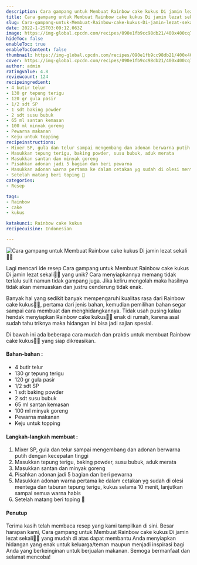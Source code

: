 ```yaml
---
description: Cara gampang untuk Membuat Rainbow cake kukus Di jamin lezat sekali"
title: Cara gampang untuk Membuat Rainbow cake kukus Di jamin lezat sekali
slug: Cara-gampang-untuk-Membuat-Rainbow-cake-kukus-Di-jamin-lezat-sekali
date: 2022-1-25T03:09:12.063Z
image: https://img-global.cpcdn.com/recipes/090e1fb9cc98db21/400x400cq70/photo.jpg
hideToc: false
enableToc: true
enableTocContent: false
thumbnail: https://img-global.cpcdn.com/recipes/090e1fb9cc98db21/400x400cq70/photo.jpg
cover: https://img-global.cpcdn.com/recipes/090e1fb9cc98db21/400x400cq70/photo.jpg
author: admin
ratingvalue: 4.8
reviewcount: 124
recipeingredient:
- 4 butir telur
- 130 gr tepung terigu
- 120 gr gula pasir
- 1/2 sdt SP
- 1 sdt baking powder
- 2 sdt susu bubuk
- 65 ml santan kemasan
- 100 ml minyak goreng
- Pewarna makanan
- Keju untuk topping
recipeinstructions:
- Mixer SP, gula dan telur sampai mengembang dan adonan berwarna putih dengan kecepatan tinggi
- Masukkan tepung terigu, baking powder, susu bubuk, aduk merata
- Masukkan santan dan minyak goreng
- Pisahkan adonan jadi 5 bagian dan beri pewarna
- Masukkan adonan warna pertama ke dalam cetakan yg sudah di olesi mentega dan taburan tepung terigu, kukus selama 10 menit, lanjutkan sampai semua warna habis
- Setelah matang beri toping 💚
categories:
- Resep

tags:
- Rainbow
- cake
- kukus

katakunci: Rainbow cake kukus
recipecuisine: Indonesian

---
```


![Cara gampang untuk Membuat Rainbow cake kukus Di jamin lezat sekali👩‍🍳](https://img-global.cpcdn.com/recipes/090e1fb9cc98db21/400x400cq70/photo.jpg)

Lagi mencari ide resep Cara gampang untuk Membuat Rainbow cake kukus Di jamin lezat sekali👩‍🍳 yang unik? Cara menyiapkannya memang tidak terlalu sulit namun tidak gampang juga. Jika keliru mengolah maka hasilnya tidak akan memuaskan dan justru cenderung tidak enak.

Banyak hal yang sedikit banyak mempengaruhi kualitas rasa dari Rainbow cake kukus👩‍🍳, pertama dari jenis bahan, kemudian pemilihan bahan segar sampai cara membuat dan menghidangkannya. Tidak usah pusing kalau hendak menyiapkan Rainbow cake kukus👩‍🍳 enak di rumah, karena asal sudah tahu triknya maka hidangan ini bisa jadi sajian spesial.

Di bawah ini ada beberapa cara mudah dan praktis untuk membuat Rainbow cake kukus👩‍🍳 yang siap dikreasikan.

<!--inarticleads1-->

#### Bahan-bahan :

- 4 butir telur
- 130 gr tepung terigu
- 120 gr gula pasir
- 1/2 sdt SP
- 1 sdt baking powder
- 2 sdt susu bubuk
- 65 ml santan kemasan
- 100 ml minyak goreng
- Pewarna makanan
- Keju untuk topping

<!--inarticleads2-->

#### Langkah-langkah membuat :

1. Mixer SP, gula dan telur sampai mengembang dan adonan berwarna putih dengan kecepatan tinggi
1. Masukkan tepung terigu, baking powder, susu bubuk, aduk merata
1. Masukkan santan dan minyak goreng
1. Pisahkan adonan jadi 5 bagian dan beri pewarna
1. Masukkan adonan warna pertama ke dalam cetakan yg sudah di olesi mentega dan taburan tepung terigu, kukus selama 10 menit, lanjutkan sampai semua warna habis
1. Setelah matang beri toping 💚

#### Penutup

Terima kasih telah membaca resep yang kami tampilkan di sini. Besar harapan kami, Cara gampang untuk Membuat Rainbow cake kukus Di jamin lezat sekali👩‍🍳 yang mudah di atas dapat membantu Anda menyiapkan hidangan yang enak untuk keluarga/teman maupun menjadi inspirasi bagi Anda yang berkeinginan untuk berjualan makanan. Semoga bermanfaat dan selamat mencoba!